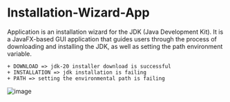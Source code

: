 # Installation-Wizard-App
Application is an installation wizard for the JDK (Java Development Kit). It is a JavaFX-based GUI application that guides users through the process of downloading and installing the JDK, as well as setting the path environment variable.

```
+ DOWNLOAD => jdk-20 installer download is successful
+ INSTALLATION => jdk installation is failing
+ PATH => setting the environmental path is failing
```

![image](https://github.com/af4092/Installation-Wizard-App/assets/24220136/52ff325d-426d-4f49-85a9-32f7dcedcad9)
